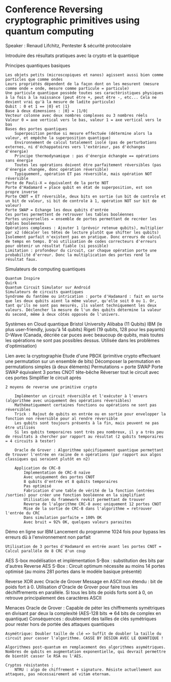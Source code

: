 # Conference Reversing cryptographic primitives using quantum computing

Speaker : Renaud Lifchitz, Pentester & sécurité protocolaire 

Introduire des résultats pratiques avec la crypto et la quantique

Principes quantiques basiques

	Les objets petits (microscopiques et nanos) agissent aussi bien comme particles que comme ondes 
	Leurs propriétés dépendent de la façon dont on les mesurent (mesure comme onde = onde, mesure comme particule = particule)
	Une particule quantique possède toutes ses caractèristiques physiques à la fois à la naissance (peut être +, peut être -, etc... Cela ne devient vrai qu'à la mesure de ladite particule)
	Qubit : 0 et 1 == |0} et |1}
	Base à deux dimensions : |0} = |1/0|
	Vecteur colonne avec deux nombres complexes ou 3 nombres réels
	Valeur 0 = axe vertical vers le bas, valeur 1 = axe vertical vers le bas
	Bases des portes quantiques
		Superposition perdue si mesure effectuée (détermine alors la valeur, et empêche la superposition quantique)
		Environnement de calcul totalement isolé (pas de perturbations externes, ni d'échappatoires vers l'extérieur, pas d'échanges d'énergie)
		Principe thermodynamique : pas d'énergie échangée == opérations sans énergie
		Toutes les opérations doivent être parfaitement réversibles (pas d'énergie changée, donc opération réversible)
		Typiquement, opération ET pas réversible, mais opération NOT réversible
	Porte de Pauli-X = équivalent de la porte NOT
	Porte d'Hadamard = place qubit en état de superposition, est son propre inverse
	Porte CNOT = ET réversible, deux bits en sortie (un bit de controle et un bit de valeur, si bit de controle à 1, opération NOT sur bit de valeur)
	Porte SWAP = Echange les deux qubits d'entrée
	Ces portes permettent de retrouver les tables booléennes
	Portes universelles = ensemble de portes permettant de recréer les tables booléennes
	Opérations complexes : Ajouter 1 (prévoir retenue qubits), multiplier par x2 (décaler les têtes de lecture plutôt que shifter les qubits)
	Isolement parfait n'existent pas en pratique. Donc erreurs de calcul de temps en temps. D'où utilisation de codes correcteurs d'erreurs pour obtenir un résultat fiable (si possible)
	Limitation : profondeur du circuit, car chaque opération porte une probabilité d'erreur. Donc la multiplication des portes rend le résultat faux.


Simulateurs de computing quantiques

	Quantum Inspire
	Quirk
	Quantum Circuit Simulator sur Android
	Simulateurs de circuits quantiques 
	Syndrome du fantôme ou intrication : porte d'Hadamard : fait en sorte que les deux qubits aient la même valeur, qu'elle soit 0 ou 1. Or, tant qu'ils ne sont pas mesurés, ils valent techniquement les deux valeurs. Déclencher la mesure de l'un des qubits détermine la valeur du second, même à deux côtés opposés de l'univers.

Systèmes en Cloud quantique
	Bristol University
	Alibaba (11 Qubits)
	IBM (le plus user-friendly, jusqu'à 14 qubits)
	Rigeti (19 qubits, 128 pour les payants)
	D-Wave (Canada, décriée car puces avec beaucoup de qubits, mais toutes les opérations ne sont pas possibles dessus. Utilisée dans les problèmes d'optimisation)
	
Lien avec la cryptographie
	Etude d'une PBOX (primitive crypto effectuant une permutation sur un ensemble de bits)
	Décomposer la permutation en permutations simples (à deux éléments)
	Permutations = porte SWAP
	Porte SWAP équivalent 3 portes CNOT tête-bêche
	Réverser tout le circuit avec ces portes
	Simplifier le circuit après

	2 moyens de reverse une primitive crypto

		Implémenter un circuit réversible et l'exécuter à l'envers (algorithme avec uniquement des opérations réversibles)
		Mathématiquement certaines fonctions ou opérations ne sont pas réversibles
		Trick : Rajout de qubits en entrée ou en sortie pour envelopper la fonction non réversible pour al rendre réversible
		Les qubits sont toujours présents à la fin, mais peuvent ne pas être utilisés
		Si les qubits temporaires sont très peu nombreux, il y a très peu de résultats à chercher par rapport au résultat (2 qubits temporaires = 4 circuits à tester)

		Oracle de Grover : Algorithme spécifiquement quantique permettant de trouver l'entrée en racine de n opérations (par rapport aux algos classiques qui seraient plutôt en n2)
		
		Application de CRC-8
			Implementation de CRC-8 naïve
			Avec uniquement des portes CNOT
			8 qubits d'entrée et 8 qubits temporaires 
			Pas optimisé
			Fabrication d'une table de vérité de la fonction (entrées /sorties) pour créer une fonction booléenne en la simplifiant
			Utilisation du framework revkit permettant de trouver 
			Reverse de l'algorithme CRC-8 avec uniquement 12 portes CNOT
			Mise de la sortie de CRC-8 dans l'algorithme = retrouver l'entrée du CRC
			Dans simulation parfaite = 100% OK
			Avec bruit = 92% OK, quelques valeurs parasites

Démo en ligne sur IBM
	Lancement du programme 1024 fois pour bypass les erreurs dû à l'environnement non parfait

	Utilisation de 3 portes d'Hadamard en entrée avant les portes CNOT = Calcul parallèle de 8 CRC d'un coup

AES S-box modélisation et implémentation
	S-Box : substitution des bits par d'autres
	Reverse AES S-Box : Circuit optimum nécessite au moins 14 portes optimisé (au moins 281 portes dans le modèle basique présenté)

Reverse XOR avec Oracle de Grover
	Message en ASCII non étendu : bit de poids fort à 0. Utilisation d'Oracle de Grover pour faire tous les déchiffrements en parallèle. Si tous les bits de poids forts sont à 0, on retrouve principalement des caractères ASCII

Menaces
	Oracle de Grover : Capable de péter les chiffrements symétriques en divisant par deux la complexité (AES-128 bits => 64 bits de complex en quantique)
	Conséquences : doublement des tailles de clés symétriques pour rester hors de portée des attaques quantiques

	Asymétrique: Doubler taille de clé => Suffit de doubler la taille du circuit pour casser l'algorithme. CASSE BY DESIGN AVEC LE QUANTIQUE !

	Algorithmes post-quantum en remplacement des algorithmes asymétriques. Nombres de qubits en augmentation exponentielle, qui devrait permettre de bientôt casser le RSA ou l'AES.

	Cryptos résistantes :
		NTRU : algo de chiffrement + signature. Résiste actuellement aux attaques, pas nécessairement ad vitam eternam.
